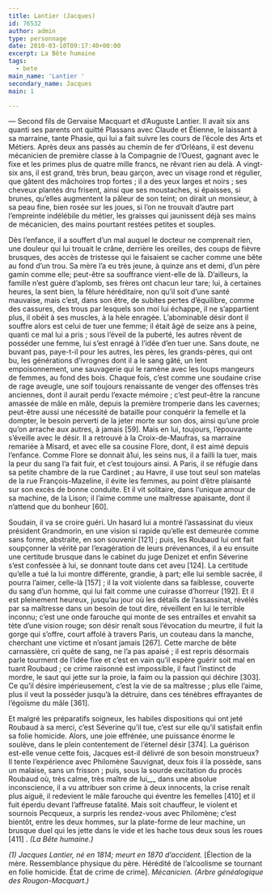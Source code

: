 ```yaml
---
title: Lantier (Jacques)
id: 76532
author: admin
type: personnage
date: 2010-03-10T09:17:40+00:00
excerpt: La Bête humaine
tags:
  - bete
main_name: 'Lantier '
secondary_name: Jacques
main: 1

---
```

— Second fils de Gervaise Macquart et d&rsquo;Auguste Lantier. Il avait six ans quanti ses parents ont quitté Plassans avec Claude et Étienne, le laissant à sa marraine, tante Phasie, qui lui a fait suivre les cours de l&rsquo;école des Arts et Métiers. Après deux ans passés au chemin de fer d&rsquo;Orléans, il est devenu mécanicien de première classe à la Compagnie de l&rsquo;Ouest, gagnant avec le fixe et les primes plus de quatre mille francs, ne rêvant rien au delà. A vingt-six ans, il est grand, très brun, beau garçon, avec un visage rond et régulier, que gâtent des mâchoires trop fortes ; il a des yeux larges et noirs ; ses cheveux plantés dru frisent, ainsi que ses moustaches, si épaisses, si brunes, qu&rsquo;elles augmentent la pâleur de son teint; on dirait un monsieur, à sa peau fine, bien rosée sur les joues, si l&rsquo;on ne trouvait d&rsquo;autre part l&rsquo;empreinte indélébile du métier, les graisses qui jaunissent déjà ses mains de mécanicien, des mains pourtant restées petites et souples.

Dès l&rsquo;enfance, il a souffert d&rsquo;un mal auquel le docteur ne comprenait rien, une douleur qui lui trouait le crâne, derrière les oreilles, des coups de fièvre brusques, des accès de tristesse qui le faisaient se cacher comme une bête au fond d&rsquo;un trou. Sa mère l&rsquo;a eu très jeune, à quinze ans et demi, d&rsquo;un père gamin comme elle; peut-être sa souffrance vient-elle de là. D&rsquo;ailleurs, la famille n&rsquo;est guère d&rsquo;aplomb, ses frères ont chacun leur tare; lui, à certaines heures, la sent bien, la fêlure héréditaire, non qu&rsquo;il soit d&rsquo;une santé mauvaise, mais c&rsquo;est, dans son être, de subites pertes d&rsquo;équilibre, comme des cassures, des trous par lesquels son moi lui échappe, il ne s&rsquo;appartient plus, il obéit à ses muscles, à la hèle enragée. L&rsquo;abominable désir dont il souffre alors est celui de tuer une femme; il était âgé de seize ans à peine, quanti ce mal lui a pris ; sous l&rsquo;éveil de la puberté, les autres rêvent de posséder une femme, lui s&rsquo;est enragé à l&rsquo;idée d&rsquo;en tuer une. Sans doute, ne buvant pas, paye-t-il pour les autres, les pères, les grands-pères, qui ont bu, les générations d&rsquo;ivrognes dont il a le sang gâté, un lent empoisonnement, une sauvagerie qui le ramène avec les loups mangeurs de femmes, au fond des bois. Chaque fois, c&rsquo;est comme une soudaine crise de rage aveugle, une soif toujours renaissante de venger des offenses très anciennes, dont il aurait perdu l&rsquo;exacte mémoire ; c&rsquo;est peut-être la rancune amassée de mâle en mâle, depuis la première tromperie dans les cavernes; peut-être aussi une nécessité de bataille pour conquérir la femelle et la dompter, le besoin perverti de la jeter morte sur son dos, ainsi qu&rsquo;une proie qu&rsquo;on arrache aux autres, à jamais [59]. Mais en lui, toujours, l&rsquo;épouvante s&rsquo;éveille avec le désir. Il a retrouvé à la Croix-de-Maufras, sa marraine remariée à Misard, et avec elle sa cousine Flore, dont, il est aimé depuis l&rsquo;enfance. Comme Flore se donnait à1ui, les seins nus, il a failli la tuer, mais la peur du sang l&rsquo;a fait fuir, et c&rsquo;est toujours ainsi. A Paris, il se réfugie dans sa petite chambre de la rue Cardinet ; au Havre, il use tout seul son matelas de la rue François-Mazeline, il évite les femmes, au point d&rsquo;être plaisanté sur son excès de bonne conduite. Et il vit solitaire, dans l&rsquo;unique amour de sa machine, de la Lison; il l&rsquo;aime comme une maîtresse apaisante, dont il n&rsquo;attend que du bonheur [60].

Soudain, il va se croire guéri. Un hasard lui a montré l&rsquo;assassinat du vieux président Grandmorin, en une vision si rapide qu&rsquo;elle est demeurée comme sans forme, abstraite, en son souvenir [121] ; puis, les Roubaud lui ont fait soupçonner la vérité par l&rsquo;exagération de leurs prévenances, il a eu ensuite une certitude brusque dans le cabinet du juge Denizet et enfin Séverine s&rsquo;est confessée à lui, se donnant toute dans cet aveu [124]. La certitude qu&rsquo;elle a tué la lui montre différente, grandie, à part; elle lui semble sacrée, il pourra l&rsquo;aimer, celle-là [157] ; il la voit violente dans sa faiblesse, couverte du sang d&rsquo;un homme, qui lui fait comme une cuirasse d&rsquo;horreur [192]. Et il est pleinement heureux, jusqu&rsquo;au jour où les détails de l&rsquo;assassinat, révélés par sa maîtresse dans un besoin de tout dire, réveillent en lui le terrible inconnu; c&rsquo;est une onde farouche qui monte de ses entrailles et envahit sa tète d&rsquo;une vision rouge; son désir renaît sous l&rsquo;évocation du meurtre, il fuit la gorge qui s&rsquo;offre, court affolé à travers Paris, un couteau dans la manche, cherchant une victime et n&rsquo;osant jamais [267]. Cette marche de bête carnassière, cri quête de sang, ne l&rsquo;a pas apaisé ; il est repris désormais parle tourment de l&rsquo;idée fixe et c&rsquo;est en vain qu&rsquo;il espère guérir soit mal en tuant Roubaud ; ce crime raisonné est impossible, il faut l&rsquo;instinct de mordre, le saut qui jette sur la proie, la faim ou la passion qui déchire [303]. Ce qu&rsquo;il désire impérieusement, c&rsquo;est la vie de sa maîtresse ; plus elle l&rsquo;aime, plus il veut la posséder jusqu&rsquo;à la détruire, dans ces ténèbres effrayantes de l&rsquo;égoïsme du mâle [361].

Et malgré les préparatifs soigneux, les habiles dispositions qui ont jeté Roubaud à sa merci, c&rsquo;est Séverine qu&rsquo;il tue, c&rsquo;est sur elle qu&rsquo;il satisfait enfin sa folie homicide. Alors, une joie effrénée, une puissance énorme le soulève, dans le plein contentement de l&rsquo;éternel désir [374]. La guérison est-elle venue cette fois, Jacques est-il délivré de son besoin monstrueux? Il tente l&rsquo;expérience avec Philomène Sauvignat, deux fois il la possède, sans un malaise, sans un frisson ; puis, sous la sourde excitation du procès Roubaud où, très calme, très maître de lui_,_ dans une absolue inconscience, il a vu attribuer son crime à deux innocents, la crise renaît plus aiguë, il redevient le mâle farouche qui éventre les femelles [410] et il fuit éperdu devant l&rsquo;affreuse fatalité. Mais soit chauffeur, le violent et sournois Pecqueux, a surpris les rendez-vous avec Philomène; c&rsquo;est bientôt, entre les deux hommes, sur la plate-forme de leur machine, un brusque duel qui les jette dans le vide et les hache tous deux sous les roues [411] . _(La Bête humaine.)_

_(1) Jacques Lantier, né en 1814; meurt en 1870 d&rsquo;accident._ [Élection de la mère. Ressemblance physique du père. Hérédité de l&rsquo;alcoolisme se tournant en folie homicide. État de crime de crime]. _Mécanicien. (Arbre généalogique des Rougon-Macquart.)_